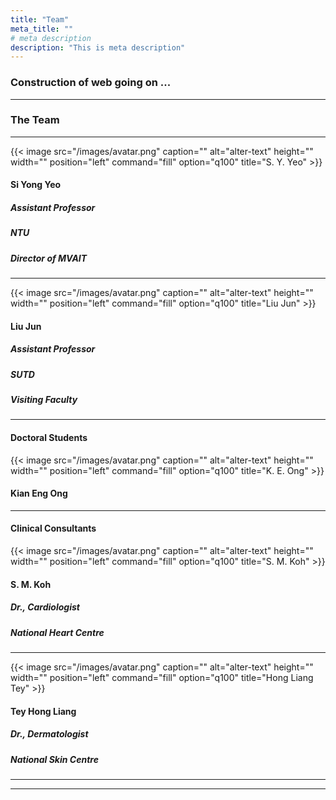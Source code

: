 ```yaml
---
title: "Team"
meta_title: ""
# meta description
description: "This is meta description"
---
```



### Construction of web going on ...
---


### The Team 

---
{{< image src="/images/avatar.png" caption="" alt="alter-text" height="" width="" position="left" command="fill" option="q100" title="S. Y. Yeo" >}}
#### Si Yong Yeo
##### Assistant Professor
##### NTU
##### Director of MVAIT

---

{{< image src="/images/avatar.png" caption="" alt="alter-text" height="" width="" position="left" command="fill" option="q100" title="Liu Jun" >}}
#### Liu Jun
##### Assistant Professor
##### SUTD
##### Visiting Faculty 


---


#### Doctoral Students

{{< image src="/images/avatar.png" caption="" alt="alter-text" height="" width="" position="left" command="fill" option="q100" title="K. E. Ong" >}}
#### Kian Eng Ong 



---

#### Clinical Consultants

{{< image src="/images/avatar.png" caption="" alt="alter-text" height="" width="" position="left" command="fill" option="q100" title="S. M. Koh" >}}
#### S. M. Koh
##### Dr., Cardiologist
##### National Heart Centre

---


{{< image src="/images/avatar.png" caption="" alt="alter-text" height="" width="" position="left" command="fill" option="q100" title="Hong Liang Tey" >}}
#### Tey Hong Liang
##### Dr., Dermatologist 
##### National Skin Centre

---


<!---
{{< image src="/images/avatar.png" caption="" alt="alter-text" height="" width="" position="left" command="fill" option="q100" title="H. L. Leo" >}}
#### H. L. Leo
##### Assoc. Professor
##### 
--->
___

